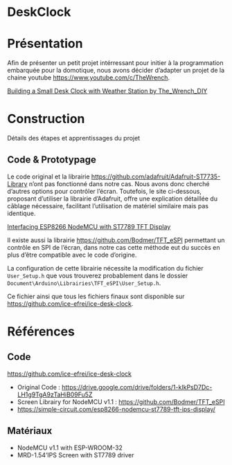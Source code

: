 # DeskClock
# Présentation

Afin de présenter un petit projet intérressant pour initier à la programmation embarquée pour la domotique, nous avons décider d’adapter un projet de la chaine youtube https://www.youtube.com/c/TheWrench.

[Building a Small Desk Clock with Weather Station by The_Wrench_DIY](https://www.thingiverse.com/thing:6054399)

# Construction

Détails des étapes et apprentissages du projet

## Code & Prototypage

Le code original et la librairie https://github.com/adafruit/Adafruit-ST7735-Library n’ont pas fonctionné dans notre cas. Nous avons donc cherché d’autres options pour contrôler l’écran. Toutefois, le site ci-dessous, proposant
 d’utiliser la librairie d’Adafruit, offre une explication détaillée du câblage nécessaire, facilitant l’utilisation de matériel similaire mais pas identique.

[Interfacing ESP8266 NodeMCU with ST7789 TFT Display](https://simple-circuit.com/esp8266-nodemcu-st7789-tft-ips-display/)

Il existe aussi la librairie https://github.com/Bodmer/TFT_eSPI permettant un contrôle en SPI de l’écran, dans notre cas cette méthode eut du succès en plus d’être compatible avec le code d’origine.

La configuration de cette librairie nécessite la modification du fichier `User_Setup.h` que vous trouverez probablement dans le dossier `Document\Arduino\Librairies\TFT_eSPI\User_Setup.h`.

Ce fichier ainsi que tous les fichiers finaux sont disponible sur https://github.com/ice-efrei/ice-desk-clock.

# Références

## Code

https://github.com/ice-efrei/ice-desk-clock

- Original Code : https://drive.google.com/drive/folders/1-kIkPsD7Dc-LH1g9TgA9zTaHiB09Fu5Z
- Screen Librairy for NodeMCU v1.1 : https://github.com/Bodmer/TFT_eSPI
- https://simple-circuit.com/esp8266-nodemcu-st7789-tft-ips-display/

## Matériaux

- NodeMCU v1.1 with ESP-WROOM-32
- MRD-1.54’IPS Screen with ST7789 driver